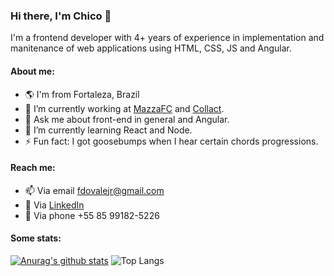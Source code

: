 ### Hi there, I'm Chico 👋
I'm a frontend developer with 4+ years of experience in implementation and manitenance of web applications using HTML, CSS, JS and Angular.

#### About me:

- :earth_americas: I'm from Fortaleza, Brazil
- 🔭 I’m currently working at [MazzaFC](https://mazzafc.tech/) and [Collact](https://www.collact.com.br/).
- 💬 Ask me about front-end in general and Angular.
- 🌱 I’m currently learning React and Node.
- ⚡ Fun fact: I got goosebumps when I hear certain chords progressions.

#### Reach me:

- 📫 Via email [fdovalejr@gmail.com](mailto:fdovalejr@gmail.com)
- :page_with_curl: Via [LinkedIn](https://www.linkedin.com/in/franciscovale/)
- :iphone: Via phone +55 85 99182-5226

#### Some stats:
[![Anurag's github stats](https://github-readme-stats.vercel.app/api?username=chicojunior&theme=dark)](https://github.com/anuraghazra/github-readme-stats) ![Top Langs](https://github-readme-stats.vercel.app/api/top-langs/?username=chicojunior&layout=compact&theme=dark)



<!--
**chicojunior/chicojunior** is a ✨ _special_ ✨ repository because its `README.md` (this file) appears on your GitHub profile.
-->
